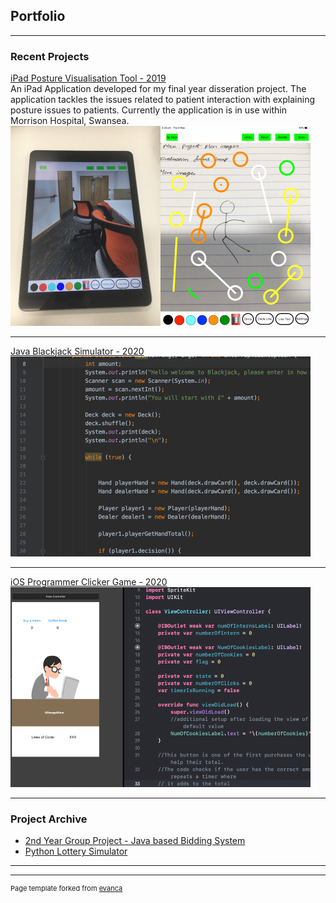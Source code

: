 ## Portfolio

---

### Recent Projects

[iPad Posture Visualisation Tool - 2019](pdf/Dissertation.pdf)
<br>An iPad Application developed for my final year disseration project. The application tackles the issues related to patient interaction with explaining posture issues to patients. Currently the application is in use within Morrison Hospital, Swansea. 
<img src="images/app.png?raw=true"/>

---
[Java Blackjack Simulator - 2020 ](https://github.com/AlexW555/Blackjack-simulator)
<img src="images/java.png?raw=true"/>

---
[iOS Programmer Clicker Game  - 2020](https://github.com/AlexW555/Programmer-Clicker)
<img src="images/swift.png?raw=true"/>

---

### Project Archive

- [2nd Year Group Project - Java based Bidding System ](http://example.com/)
- [Python Lottery Simulator](http://example.com/)
---




---
<p style="font-size:11px">Page template forked from <a href="https://github.com/evanca/quick-portfolio">evanca</a></p>
<!-- Remove above link if you don't want to attibute -->
